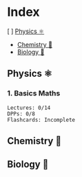 # Index
[ ] [Physics ⚛️](##Physics⚛️)<br>
+ [Chemistry 🧪](##Chemistry🧪)<br>
+ [Biology 🧬](##Biology🧬)
## Physics ⚛️
### 1. Basics Maths
```
Lectures: 0/14
DPPs: 0/8
Flashcards: Incomplete
```
## Chemistry 🧪
## Biology 🧬
